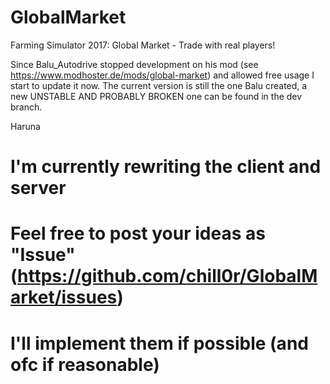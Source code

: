 # GlobalMarket
Farming Simulator 2017: Global Market - Trade with real players!


Since Balu_Autodrive stopped development on his mod (see https://www.modhoster.de/mods/global-market) and allowed free usage I start to update it now.
The current version is still the one Balu created, a new UNSTABLE AND PROBABLY BROKEN one can be found in the dev branch.

Haruna

# I'm currently rewriting the client and server
# Feel free to post your ideas as "Issue" (https://github.com/chill0r/GlobalMarket/issues)
# I'll implement them if possible (and ofc if reasonable)
